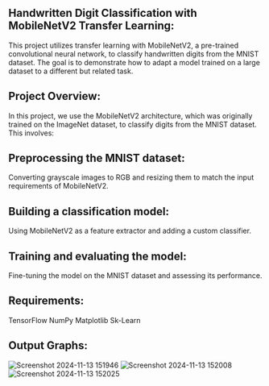 Handwritten Digit Classification with MobileNetV2 Transfer Learning:
---------------------------------------------------------------------
This project utilizes transfer learning with MobileNetV2, a pre-trained convolutional neural network, to classify handwritten digits from the MNIST dataset. The goal is to demonstrate how to adapt a model trained on a large dataset to a different but related task.

Project Overview:
------------------
In this project, we use the MobileNetV2 architecture, which was originally trained on the ImageNet dataset, to classify digits from the MNIST dataset. This involves:

Preprocessing the MNIST dataset:
----------------------------------
Converting grayscale images to RGB and resizing them to match the input requirements of MobileNetV2.

Building a classification model:
--------------------------------
Using MobileNetV2 as a feature extractor and adding a custom classifier.

Training and evaluating the model:
-----------------------------------
Fine-tuning the model on the MNIST dataset and assessing its performance.

Requirements:
--------------

TensorFlow
NumPy
Matplotlib
Sk-Learn


Output Graphs:
---------------
![Screenshot 2024-11-13 151946](https://github.com/user-attachments/assets/547c57c5-8d10-43f0-8a41-44ca6eb081f9)
![Screenshot 2024-11-13 152008](https://github.com/user-attachments/assets/a318979b-1753-4d5e-bac2-17f0c4ed42c8)
![Screenshot 2024-11-13 152025](https://github.com/user-attachments/assets/80fe27c9-c049-4922-93ad-07cadd5280fd)
